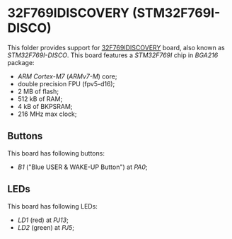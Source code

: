 32F769IDISCOVERY (STM32F769I-DISCO)
================

This folder provides support for [32F769IDISCOVERY](https://www.st.com/en/evaluation-tools/32f769idiscovery.html) board,
also known as *STM32F769I-DISCO*. This board features a *STM32F769I* chip in *BGA216* package:
- *ARM Cortex-M7* (*ARMv7-M*) core;
- double precision FPU (fpv5-d16);
- 2 MB of flash;
- 512 kB of RAM;
- 4 kB of BKPSRAM;
- 216 MHz max clock;

Buttons
-------

This board has following buttons:
- *B1* ("Blue USER & WAKE-UP Button") at *PA0*;

LEDs
----

This board has following LEDs:
- *LD1* (red) at *PJ13*;
- *LD2* (green) at *PJ5*;
